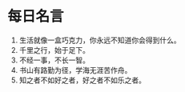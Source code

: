 # 每日名言

1. 生活就像一盒巧克力，你永远不知道你会得到什么。
2. 千里之行，始于足下。
3. 不经一事，不长一智。
4. 书山有路勤为径，学海无涯苦作舟。
5. 知之者不如好之者，好之者不如乐之者。
